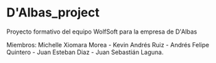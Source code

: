 # D'Albas_project
Proyecto formativo del equipo WolfSoft para la empresa de D'Albas
 
Miembros:
Michelle Xiomara Morea - 
Kevin Andrés Ruiz - 
Andrés Felipe Quintero - 
Juan Esteban Diaz - 
Juan Sebastián Laguna.
